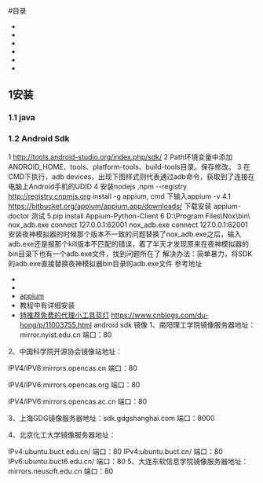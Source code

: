 #目录
* []()
* []()
* []()
* []()
* []()
* []()



## 1安装

### 1.1 java
### 1.2 Android Sdk
1 http://tools.android-studio.org/index.php/sdk/
2 Path环境变量中添加ANDROID_HOME、tools、platform-tools、build-tools目录。保存修改。
3 在CMD下执行，adb devices，出现下图样式则代表通过adb命令，获取到了连接在电脑上Android手机的UDID
4 安装nodejs ,npm --registry http://registry.cnpmjs.org install -g appium,
cmd 下输入appium -v
4.1  https://bitbucket.org/appium/appium.app/downloads/ 下载安装
appium-doctor   测试
5.pip install Appium-Python-Client
6  D:\Program Files\Nox\bin\    nox_adb.exe connect 127.0.0.1:62001  nox_adb.exe connect 127.0.0.1:62001
安装夜神模拟器的时候那个版本不一致的问题替换了nox_adb.exe之后，输入adb.exe还是报那个kill版本不匹配的错误，着了半天才发现原来在夜神模拟器的bin目录下也有一个adb.exe文件，找到问题所在了
解决办法：简单暴力，将SDK的adb.exe直接替换夜神模拟器bin目录的adb.exe文件
参考地址
* [](http://www.sohu.com/a/283244536_820120)
* [](https://blog.csdn.net/u010381752/article/details/81874273)
* [appium](https://pan.baidu.com/s/4n2MK8Wx)
* [](https://www.cnblogs.com/du-hong/p/10985654.html)  教程中有详细安装
* [特推荐免费的代理小工具蓝灯](https://github.com/getlantern/lantern)  https://www.cnblogs.com/du-hong/p/11003755.html
android sdk 镜像
1、南阳理工学院镜像服务器地址：mirror.nyist.edu.cn     端口：80

2、中国科学院开源协会镜像站地址：

IPV4/IPV6:mirrors.opencas.cn          端口：80

IPV4/IPV6:mirrors.opencas.org        端口：80

IPV4/IPV6:mirrors.opencas.ac.cn     端口：80

3、上海GDG镜像服务器地址：sdk.gdgshanghai.com     端口：8000

4、北京化工大学镜像服务器地址：

IPv4:ubuntu.buct.edu.cn/       端口：80
IPv4:ubuntu.buct.cn/              端口：80
IPv6:ubuntu.buct6.edu.cn/     端口：80
5、大连东软信息学院镜像服务器地址：mirrors.neusoft.edu.cn     端口：80